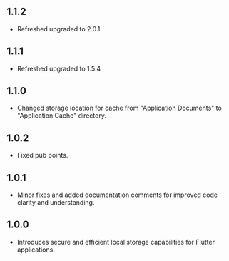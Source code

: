 ## 1.1.2

- Refreshed upgraded to 2.0.1

## 1.1.1

- Refreshed upgraded to 1.5.4

## 1.1.0

- Changed storage location for cache from "Application Documents" to "Application Cache" directory.

## 1.0.2

- Fixed pub points.

## 1.0.1

- Minor fixes and added documentation comments for improved code clarity and understanding.

## 1.0.0

- Introduces secure and efficient local storage capabilities for Flutter applications.
